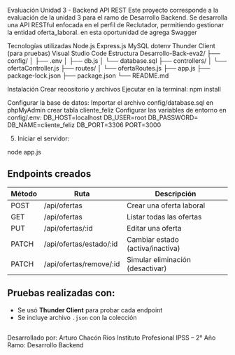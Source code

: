 Evaluación Unidad 3 - Backend API REST
Este proyecto corresponde a la evaluación de la unidad 3 para el ramo de Desarrollo Backend. Se desarrolla una API RESTful enfocada en el perfil de Reclutador, permitiendo gestionar la entidad oferta_laboral. en esta oportunidad de agrega Swagger

Tecnologías utilizadas
Node.js
Express.js
MySQL
dotenv
Thunder Client (para pruebas)
Visual Studio Code
Estructura
Desarrollo-Back-eva2/ ├── config/ │ ├── .env │ ├── db.js │ └── database.sql ├── controllers/ │ └── ofertaController.js ├── routes/ │ └── ofertaRoutes.js ├── app.js ├── package-lock.json ├── package.json └── README.md

Instalación
Crear reoositorio y archivos
Ejecutar en la terminal:
npm install

Configurar la base de datos:
Importar el archivo config/database.sql en phpMyAdmin
crear tabla cliente_feliz
Configurar las variables de entorno en config/.env:
DB_HOST=localhost
DB_USER=root
DB_PASSWORD=
DB_NAME=cliente_feliz
DB_PORT=3306
PORT=3000

5. Iniciar el servidor:

node app.js


## Endpoints creados

| Método | Ruta                         | Descripción                           |
|--------|------------------------------|---------------------------------------|
| POST   | /api/ofertas                 | Crear una oferta laboral              |
| GET    | /api/ofertas                 | Listar todas las ofertas              |
| PUT    | /api/ofertas/:id             | Editar una oferta                     |
| PATCH  | /api/ofertas/estado/:id      | Cambiar estado (activa/inactiva)     |
| PATCH  | /api/ofertas/remove/:id      | Simular eliminación (desactivar)     |

## Pruebas realizadas con:

- Se usó **Thunder Client** para probar cada endpoint
- Se incluye archivo `.json` con la colección

## 

Desarrollado por: Arturo Chacón Rios 
Instituto Profesional IPSS – 2° Año  
Ramo: Desarrollo Backend
